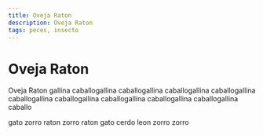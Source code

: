 ```yaml
---
title: Oveja Raton
description: Oveja Raton
tags: peces, insecto
---
```


# Oveja Raton

Oveja Raton gallina caballogallina caballogallina caballogallina caballogallina caballogallina caballogallina caballogallina caballogallina caballogallina caballo

gato zorro raton zorro raton gato cerdo leon zorro zorro